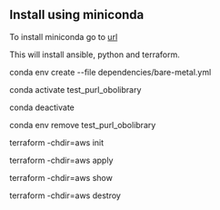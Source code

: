## Install using miniconda

To install miniconda go to [url](https://docs.conda.io/en/latest/miniconda.html)

This will install ansible, python and terraform.

conda env create --file dependencies/bare-metal.yml

conda activate test_purl_obolibrary

conda deactivate

conda env remove test_purl_obolibrary

terraform -chdir=aws init

terraform -chdir=aws apply

terraform -chdir=aws show

terraform -chdir=aws destroy
